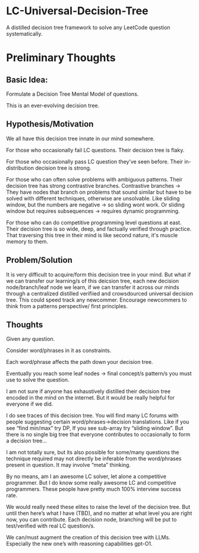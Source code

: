 # LC-Universal-Decision-Tree
A distilled decision tree framework to solve any LeetCode question systematically.

# Preliminary Thoughts

## Basic Idea:

Formulate a Decision Tree Mental Model of questions.

This is an ever-evolving decision tree.

## Hypothesis/Motivation
We all have this decision tree innate in our mind somewhere.

For those who occasionally fail LC questions. Their decision tree is flaky.

For those who occasionally pass LC question they’ve seen before. Their in-distribution decision tree is strong.

For those who can often solve problems with ambiguous patterns. Their decision tree has strong contrastive branches. Contrastive branches → They have nodes that branch on problems that sound similar but have to be solved with different techniques, otherwise are unsolvable. Like sliding window, but the numbers are negative → so sliding wont work. Or sliding window but requires subsequences → requires dynamic programming.

For those who can do competitive programming level questions at east. Their decision tree is so wide, deep, and factually verified through practice. That traversing this tree in their mind is like second nature, it's muscle memory to them.

## Problem/Solution
It is very difficult to acquire/form this decision tree in your mind. But what if we can transfer our learning/s of this deicsion tree, each new decision node/branch/leaf node we learn, if we can transfer it across our minds through a centralized distilled verifiied and crowsdourced universal decision tree.
This could speed track any newcommer. Encourage newcommers to think from a patterns perspective/ first principles. 


## Thoughts

Given any question.

Consider word/phrases in it as constraints.

Each word/phrase affects the path down your decision tree.

Eventually you reach some leaf nodes → final concept/s pattern/s you must use to solve the question.


I am not sure if anyone has exhaustively distilled their decision tree encoded in the mind on the internet. But it would be really helpful for everyone if we did.

I do see traces of this decision tree. You will find many LC forums with people suggesting certain word/phrases→decision translations. Like if you see “find min/max” try DP, If you see sub-array try “sliding window”. But there is no single big tree that everyone contributes to occasionally to form a decision tree…

I am not totally sure, but its also possible for some/many questions the technique required may not directly be inferable from the word/phrases present in question. It may involve “meta” thinking.

By no means, am I an awesome LC solver, let alone a competitive programmer. But I do know some really awesome LC and competitive programmers. These people have pretty much 100% interview success rate.

We would really need these elites to raise the level of the decision tree. But until then here’s what I have (TBD), and no matter at what level you are right now, you can contribute. Each decision node, branching will be put to test/verified with real LC question/s.

We can/must augment the creation of this decision tree with LLMs. Especially the new one’s with reasoning capabilities gpt-O1.
